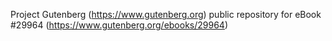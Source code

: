 Project Gutenberg (https://www.gutenberg.org) public repository for eBook #29964 (https://www.gutenberg.org/ebooks/29964)
